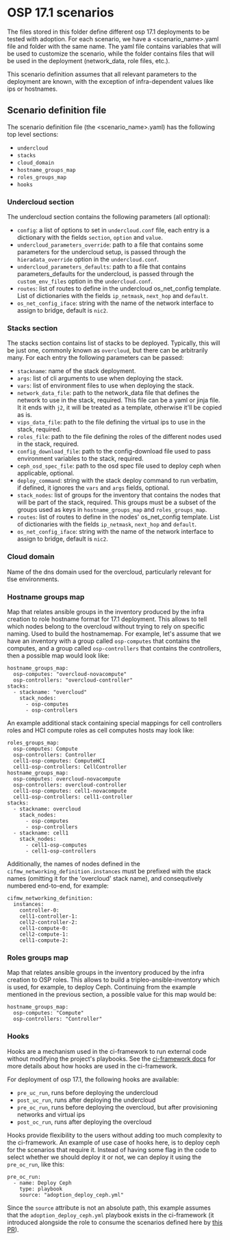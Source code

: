 # OSP 17.1 scenarios

The files stored in this folder define different osp 17.1 deployments to be
tested with adoption. For each scenario, we have a <scenario_name>.yaml file
and folder with the same name. The yaml file contains variables that will be
used to customize the scenario, while the folder contains files that will be
used in the deployment (network_data, role files, etc.).

This scenario definition assumes that all relevant parameters to the
deployment are known, with the exception of infra-dependent values like ips or
hostnames.

## Scenario definition file

The scenario definition file (the <scenario_name>.yaml) has the following top
level sections:

- `undercloud`
- `stacks`
- `cloud_domain`
- `hostname_groups_map`
- `roles_groups_map`
- `hooks`

### Undercloud section

The undercloud section contains the following parameters (all optional):

- `config`: a list of options to set in `undercloud.conf` file, each entry is
a dictionary with the fields `section`, `option` and `value`.
- `undercloud_parameters_override`: path to a file that contains some parameters
for the undercloud setup, is passed through the `hieradata_override` option in
the `undercloud.conf`.
- `undercloud_parameters_defaults`: path to a file that contains
parameters_defaults for the undercloud, is passed through the `custom_env_files`
option in the `undercloud.conf`.
- `routes`: list of routes to define in the undercloud os_net_config template.
List of dictionaries with the fields `ip_netmask`, `next_hop` and `default`.
- `os_net_config_iface`: string with the name of the network interface to
assign to bridge, default is `nic2`.

### Stacks section

The stacks section contains list of stacks to be deployed. Typically, this will
be just one, commonly known as `overcloud`, but there can be arbitrarily many.
For each entry the following parameters can be passed:

- `stackname`: name of the stack deployment.
- `args`: list of cli arguments to use when deploying the stack.
- `vars`: list of environment files to use when deploying the stack.
- `network_data_file`:  path to the network_data file that defines the network
to use in the stack, required. This file can be a yaml or jinja file. It it
ends with `j2`, it will be treated as a template, otherwise it'll be copied as
is.
- `vips_data_file`:  path to the file defining the virtual ips to use in the
stack, required.
- `roles_file`: path to the file defining the roles of the different nodes
used in the stack, required.
- `config_download_file`: path to the config-download file used to pass
environment variables to the stack, required.
- `ceph_osd_spec_file`: path to the osd spec file used to deploy ceph when
applicable, optional.
- `deploy_command`: string with the stack deploy command to run verbatim,
if defined, it ignores the `vars` and `args` fields, optional.
- `stack_nodes`: list of groups for the inventory that contains the nodes that
will be part of the stack, required. This groups must be a subset of the groups
used as keys in `hostname_groups_map` and `roles_groups_map`.
- `routes`: list of routes to define in the nodes' os_net_config template.
List of dictionaries with the fields `ip_netmask`, `next_hop` and `default`.
- `os_net_config_iface`: string with the name of the network interface to
assign to bridge, default is `nic2`.

### Cloud domain

Name of the dns domain used for the overcloud, particularly relevant for tlse
environments.

### Hostname groups map

Map that relates ansible groups in the inventory produced by the infra creation
to role hostname format for 17.1 deployment. This allows to tell which nodes
belong to the overcloud without trying to rely on specific naming. Used to
build the hostnamemap. For example, let's assume that we have an inventory with
a group called `osp-computes` that contains the computes, and a group called
`osp-controllers` that contains the controllers, then a possible map would look
like:

```
hostname_groups_map:
  osp-computes: "overcloud-novacompute"
  osp-controllers: "overcloud-controller"
stacks:
  - stackname: "overcloud"
    stack_nodes:
      - osp-computes
      - osp-controllers
```

An example additional stack containing special mappings for cell controllers roles and HCI compute roles as cell computes hosts may look like:
```
roles_groups_map:
  osp-computes: Compute
  osp-controllers: Controller
  cell1-osp-computes: ComputeHCI
  cell1-osp-controllers: CellController
hostname_groups_map:
  osp-computes: overcloud-novacompute
  osp-controllers: overcloud-controller
  cell1-osp-computes: cell1-novacompute
  cell1-osp-controllers: cell1-controller
stacks:
  - stackname: overcloud
    stack_nodes:
      - osp-computes
      - osp-controllers
  - stackname: cell1
    stack_nodes:
      - cell1-osp-computes
      - cell1-osp-controllers
```
Additionally, the names of nodes defined in the `cifmw_networking_definition.instances`
must be prefixed with the stack names (omitting it for the 'overcloud' stack name), and
consequtively numbered end-to-end, for example:
```
cifmw_networking_definition:
  instances:
    controller-0:
    cell1-controller-1:
    cell2-controller-2:
    cell1-compute-0:
    cell2-compute-1:
    cell1-compute-2:
```

### Roles groups map

Map that relates ansible groups in the inventory produced by the infra creation
to OSP roles. This allows to build a tripleo-ansible-inventory which is used,
for example, to deploy Ceph. Continuing from the example mentioned in the
previous section, a possible value for this map would be:

```
hostname_groups_map:
  osp-computes: "Compute"
  osp-controllers: "Controller"
```

### Hooks

Hooks are a mechanism used in the ci-framework to run external code without
modifying the project's playbooks. See the [ci-framework
docs](https://ci-framework.readthedocs.io/en/latest/roles/run_hook.html) for
more details about how hooks are used in the ci-framework.

For deployment of osp 17.1, the following hooks are available:

- `pre_uc_run`, runs before deploying the undercloud
- `post_uc_run`, runs after deploying the undercloud
- `pre_oc_run`, runs before deploying the overcloud, but after provisioning
networks and virtual ips
- `post_oc_run`, runs after deploying the overcloud

Hooks provide flexibility to the users without adding too much complexity to
the ci-framework. An example of use case of hooks here, is to deploy ceph for
the scenarios that require it. Instead of having some flag in the code to
select whether we should deploy it or not, we can deploy it using the
`pre_oc_run`, like this:

```
pre_oc_run:
  - name: Deploy Ceph
    type: playbook
    source: "adoption_deploy_ceph.yml"
```

Since the `source` attribute is not an absolute path, this example assumes that
the `adoption_deploy_ceph.yml` playbook exists in the ci-framework (it
introduced alongside the role to consume the scenarios defined here by
[this PR](https://github.com/openstack-k8s-operators/ci-framework/pull/2297)).

